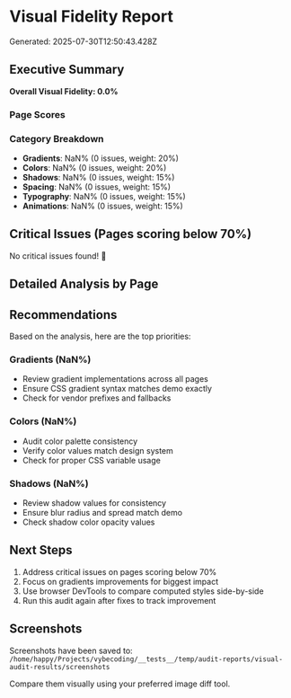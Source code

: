 # Visual Fidelity Report

Generated: 2025-07-30T12:50:43.428Z

## Executive Summary

**Overall Visual Fidelity: 0.0%**

### Page Scores


### Category Breakdown
- **Gradients**: NaN% (0 issues, weight: 20%)
- **Colors**: NaN% (0 issues, weight: 20%)
- **Shadows**: NaN% (0 issues, weight: 15%)
- **Spacing**: NaN% (0 issues, weight: 15%)
- **Typography**: NaN% (0 issues, weight: 15%)
- **Animations**: NaN% (0 issues, weight: 15%)

## Critical Issues (Pages scoring below 70%)

No critical issues found! 🎉

## Detailed Analysis by Page


## Recommendations

Based on the analysis, here are the top priorities:


### Gradients (NaN%)
- Review gradient implementations across all pages
- Ensure CSS gradient syntax matches demo exactly
- Check for vendor prefixes and fallbacks

### Colors (NaN%)
- Audit color palette consistency
- Verify color values match design system
- Check for proper CSS variable usage

### Shadows (NaN%)
- Review shadow values for consistency
- Ensure blur radius and spread match demo
- Check shadow color opacity values

## Next Steps

1. Address critical issues on pages scoring below 70%
2. Focus on gradients improvements for biggest impact
3. Use browser DevTools to compare computed styles side-by-side
4. Run this audit again after fixes to track improvement

## Screenshots

Screenshots have been saved to: `/home/happy/Projects/vybecoding/__tests__/temp/audit-reports/visual-audit-results/screenshots`

Compare them visually using your preferred image diff tool.
